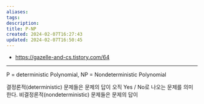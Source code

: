 ```yaml
---
aliases: 
tags: 
description:
title: P-NP
created: 2024-02-07T16:27:43
updated: 2024-02-07T16:50:45
---
```

- <https://gazelle-and-cs.tistory.com/64>
---

P = deterministic Polynomial, NP = Nondeterministic Polynomial

결정론적(deterministic) 문제들은 문제의 답이 오직 Yes / No로 나오는 문제를 의미한다. 비결정론적(nondeterministic) 문제들은 문제의 답이 
